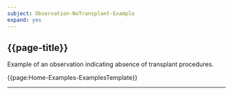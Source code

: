 ```yaml
---
subject: Observation-NoTransplant-Example
expand: yes
---
```



## {{page-title}}


Example of an observation indicating absence of transplant procedures.


{{page:Home-Examples-ExamplesTemplate}}

---
